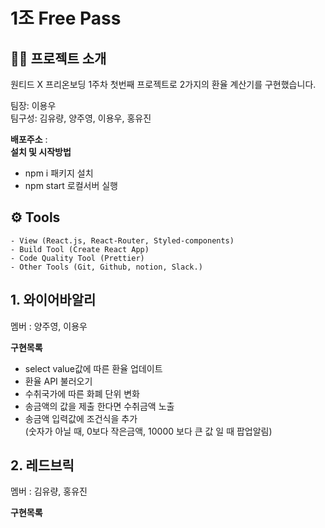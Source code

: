 # 1조 Free Pass

## 👨‍💻 프로젝트 소개

원티드 X 프리온보딩 1주차 첫번째 프로젝트로 2가지의 환율 계산기를 구현했습니다.

<p>팀장: 이용우 <br>
팀구성: 김유량, 양주영, 이용우, 홍유진</p>

**배포주소** : <br>
**설치 및 시작방법**

- npm i 패키지 설치
- npm start 로컬서버 실행

## ⚙️ Tools

```
- View (React.js, React-Router, Styled-components)
- Build Tool (Create React App)
- Code Quality Tool (Prettier)
- Other Tools (Git, Github, notion, Slack.)
```

## 1. 와이어바알리

<p>멤버 : 양주영, 이용우</p>

**구현목록**

- select value값에 따른 환율 업데이트
- 환율 API 불러오기
- 수취국가에 따른 화폐 단위 변화
- 송금액의 값을 제출 한다면 수취금액 노출
- 송금액 입력값에 조건식을 추가 <br>(숫자가 아닐 때, 0보다 작은금액, 10000 보다 큰 값 일 때 팝업알림)

## 2. 레드브릭

<p>멤버 : 김유량, 홍유진</p>

**구현목록**
